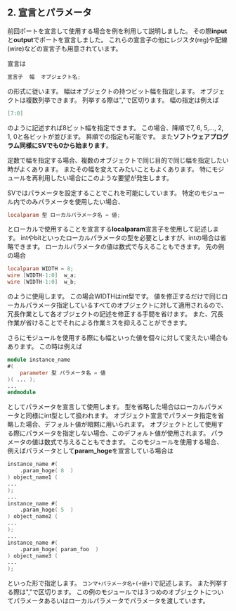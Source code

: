 ## 2. 宣言とパラメータ

前回ポートを宣言して使用する場合を例を利用して説明しました。
その際**input**と**output**でポートを宣言しました。
これらの宣言子の他にレジスタ(reg)や配線(wire)などの宣言子も用意されています。

宣言は

```verilog
宣言子  幅  オブジェクト名;
```

の形式に従います。
幅はオブジェクトの持つビット幅を指定します。
オブジェクトは複数列挙できます。
列挙する際は","で区切ります。
幅の指定は例えば

```verilog
[7:0]
```

のように記述すれば8ビット幅を指定できます。
この場合、降順で7, 6, 5,..., 2, 1, 0と各ビットが並びます。
昇順での指定も可能です。
また**ソフトウェアプログラム同様にSVでも0から始まります**。

定数で幅を指定する場合、複数のオブジェクトで同じ目的で同じ幅を指定したい時がよくあります。
またその幅を変えてみたいこともよくあります。
特にモジュールを再利用したい場合にこのような要望が発生します。

SVではパラメータを設定することでこれを可能にしています。
特定のモジュール内でのみパラメータを使用したい場合、

```verilog
localparam 型 ローカルパラメータ名 = 値;
```

とローカルで使用することを宣言する**localparam**宣言子を使用して記述します。
intやbitといったローカルパラメータの型を必要としますが、intの場合は省略できます。
ローカルパラメータの値は数式で与えることもできます。
先の例の場合

```verilog
localparam WIDTH = 8;
wire [WIDTH-1:0]  w_a;
wire [WIDTH-1:0]  w_b;
```

のように使用します。
この場合WIDTHはint型です。
値を修正するだけで同じローカルパラメータ指定しているすべてのオブジェクトに対して適用されるので、冗長作業として各オブジェクトの記述を修正する手間を省けます。
また、冗長作業が省けることでそれによる作業ミスを抑えることができます。

さらにモジュールを使用する際にも幅といった値を個々に対して変えたい場合もあります。
この時は例えば

```verilog
module instance_name 
#(
    parameter 型 パラメータ名 = 値
)( ... );
...
endmodule
```

としてパラメータを宣言して使用します。
型を省略した場合はローカルパラメータと同様にint型として扱われます。
オブジェクト宣言でパラメータ指定を省略した場合、デフォルト値が暗黙に用いられます。
オブジェクトとして使用する際にパラメータを指定しない場合、このデフォルト値が使用されます。
パラメータの値は数式で与えることもできます。
このモジュールを使用する場合、例えばパラメータとして**param_hoge**を宣言している場合は

```verilog
instance_name #(
    .param_hoge( 8  )
) object_name1 (
...
);
...
instance_name #(
    .param_hoge( 5  )
) object_name2 (
...
);
...
instance_name #(
    .param_hoge( param_foo  )
) object_name3 (
...
);
```

といった形で指定します。
``コンマ+パラメータ名+(+値+)``で記述します。
また列挙する際は","で区切ります。
この例のモジュールでは３つめのオブジェクトについてパラメータあるいはローカルパラメータでパラメータを渡しています。